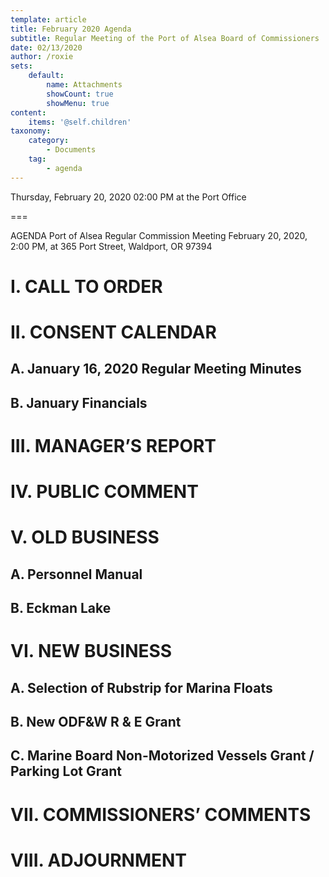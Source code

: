 ```yaml
---
template: article
title: February 2020 Agenda
subtitle: Regular Meeting of the Port of Alsea Board of Commissioners
date: 02/13/2020
author: /roxie
sets:
    default:
        name: Attachments
        showCount: true
        showMenu: true
content:
    items: '@self.children'
taxonomy:
    category: 
        - Documents
    tag: 
        - agenda
---
```


Thursday, February 20, 2020 02:00 PM at the Port Office

===

AGENDA
Port of Alsea Regular Commission Meeting
February 20, 2020, 2:00 PM, at 365 Port Street, Waldport, OR  97394

# I. CALL TO ORDER

# II. CONSENT CALENDAR  

## A.   	 January 16, 2020 Regular Meeting Minutes  

## B.    	January Financials

# III. MANAGER’S REPORT

# IV. PUBLIC COMMENT 

# V. OLD BUSINESS

## A.   	Personnel Manual

## B.  	Eckman Lake

# VI. NEW BUSINESS

## A.  	Selection of Rubstrip for Marina Floats

## B.  	New ODF&W R & E Grant

## C.  	Marine Board Non-Motorized Vessels Grant / Parking Lot Grant


# VII. COMMISSIONERS’ COMMENTS

# VIII. ADJOURNMENT

